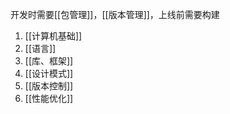 开发时需要[[包管理]]，[[版本管理]]，上线前需要构建

1. [[计算机基础]]
2. [[语言]]
3. [[库、框架]]
4. [[设计模式]]
5. [[版本控制]]
6. [[性能优化]]


